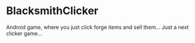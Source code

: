 # BlacksmithClicker
Android game, where you just click forge items and sell them... Just a next clicker game...
